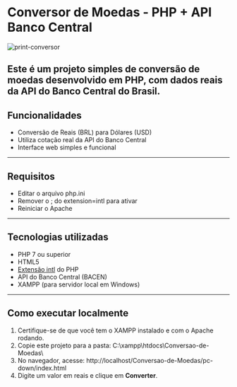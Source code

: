 # Conversor de Moedas - PHP + API Banco Central


![print-conversor](https://github.com/user-attachments/assets/1e01e18e-0c5b-4ef5-ae0e-26fdcbeeff5d)



Este é um projeto simples de conversão de moedas desenvolvido em PHP, com dados reais da API do Banco Central do Brasil.
---

## Funcionalidades

- Conversão de Reais (BRL) para Dólares (USD)
- Utiliza cotação real da API do Banco Central
- Interface web simples e funcional

---

## Requisitos

- Editar o arquivo php.ini
- Remover o ; do extension=intl para ativar
- Reiniciar o Apache

 ---

## Tecnologias utilizadas

- PHP 7 ou superior
- HTML5
- [Extensão intl](https://www.php.net/manual/en/book.intl.php) do PHP
- API do Banco Central (BACEN)
- XAMPP (para servidor local em Windows)

---

## Como executar localmente

1. Certifique-se de que você tem o XAMPP instalado e com o Apache rodando.
2. Copie este projeto para a pasta: C:\xampp\htdocs\Conversao-de-Moedas\
3. No navegador, acesse: http://localhost/Conversao-de-Moedas/pc-down/index.html
4. Digite um valor em reais e clique em **Converter**.

